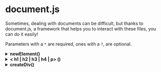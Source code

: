 # document.js
Sometimes, dealing with documents can be difficult, but thanks to document.js, a framework that helps you to interact with these files, you can do it easily!

Parameters with a `*` are required, ones with a `?`, are optional.
<details>
  <summary><b>newElement()</b></summary>

### newElement( parentId*, elementType*, innerHTMLElement*, elementID?, elementClass?)

The __newElement__ function creates a new element and renders it to the DOM. It is usually used when you want to create a element that doesnt have its own function in _document.js_, for example a `<a>` element.

#### Paramerters

*required* __parentId__: This argument is a _string_. It is the id of the _container_ in which you want to put this new element in. For example;
```html
...
<div id="main_container">
  
</div>
...
```
If you want to put the new element in the `main_container` div, the _parentId_  argument should be `main_container`.

*required*  __elementType__: This argument is a _string_. It is the type of element you want to create, this is the _tag name_. For example, if you want to make a new `<a>` element, this argument would be `a`, the same is for any tag name.

*required* __innerHTMLElement__: This argument is a _string_. It is the _innerHTML_ of your element, the HTML that is inside it. For example, we can create a `<a>` element, but we want the text of it to be "@glaukiol1", so this argument would be `@glaukiol1`, the HTML generated until now would be; `<a>@glaukiol1</a>`.

*optional* __elementID__: This argument is a _string_. It is the _id_ of your element. If you dont want to define a id now, you can later using `addId()`.

*optional* __elementClass__: This argument is a _string_. It is the _class_ of your element. If you want to add more classes in the future, use `addClasses()`

</details>

<details>
  <summary><b> < h1 | h2 | h3 | h4 | p> ()</b></summary>
    
  ### <h1|h2|h3|h4|p>(parentId*, innerHTMLElement*, elementID?, elementClass?)
  
  These are 5 functions, they are exactly the same execpt what they render, if you are confused, these are the functions;
  ```js
    h1(),
    h2(),
    h3(),
    h4(),
    p(),
  ```
  They each render their respective element h1-h4 & p. But other than that, they have the same arguments
  
  ---
  
  #### Parameters
  
  *required* __parentId__: This argument is a _string_. It is the id of the _container_ in which you want to put this new element in. For example;
```html
...
<div id="main_container">
  
</div>
...
```
If you want to put the new element in the `main_container` div, the _parentId_  argument should be `main_container`.

*required* __innerHTMLElement__: This argument is a _string_. It is the _innerHTML_ of your element, the HTML that is inside it. For example, we can create a `<a>` element, but we want the text of it to be "@glaukiol1", so this argument would be `@glaukiol1`, the HTML generated until now would be; `<a>@glaukiol1</a>`.

*optional* __elementID__: This argument is a _string_. It is the _id_ of your element. If you dont want to define a id now, you can later using `addId()`.

*optional* __elementClass__: This argument is a _string_. It is the _class_ of your element. If you want to add more classes in the future, use `addClasses()`
  
</details>

<details>
  <summary><b> createDiv() </b></summary>
    
  ### createDiv(childArrayText*, childArrayType*, parentId*, newDivId*)
  
  This is an advnced function, you make a `<div>` with this, and you also add children to it.
  
  ---
  
  #### Parameters
  
  *required* __childArrayText__: This is a _array_. If you dont want to render any children, leave an empty array here. This is the children of the div, their _innerHTML_. If you want two elements inside the div, this argument would be something like this;
  ```js
    [
      "Inner HTML 1",
      "Inner HTML 2"
    ]
  ```
  This will make the two elements inside the div with innerHTML `Inner HTML 1` & `Inner HTML 2`.
  
  *required* __childArrayType__: This is a _array_. The size of this array is the SAME as the last arguments size. This is the _tag names_ of the last argument. In the last example, we had two elements, with innerHTML `Inner HTML 1` & `Inner HTML 2`. In this argument, we define what types they are, for example `h1` or `h2` and so on. So an example of this argument would be;
  ```js
  [
    "h1",
    "p"
  ]
  ```
  
   *required* __parentId__: This argument is a _string_. It is the id of the _container_ in which you want to put this new element in. For example;
```html
...
<div id="main_container">
  
</div>
...
```
If you want to put the new element in the `main_container` div, the _parentId_  argument should be `main_container`.

*required* __newDivId__: This argument is a _string_. The _id_ of the newly created div.
</details>



